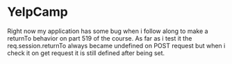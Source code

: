 # YelpCamp

Right now my application has some bug when i follow along to make a returnTo behavior on part 519 of the course.
As far as i test it the req.session.returnTo always became undefined on POST request but when i check it on get request it is still defined after being set.
